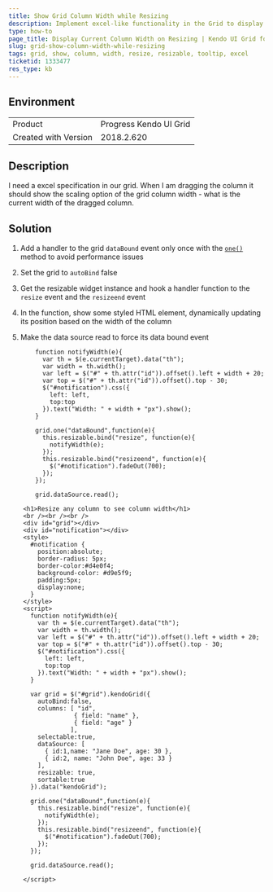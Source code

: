 ```yaml
---
title: Show Grid Column Width while Resizing
description: Implement excel-like functionality in the Grid to display the width of the column while the user is resizing it.
type: how-to
page_title: Display Current Column Width on Resizing | Kendo UI Grid for jQuery
slug: grid-show-column-width-while-resizing
tags: grid, show, column, width, resize, resizable, tooltip, excel
ticketid: 1333477
res_type: kb
---
```


## Environment

<table>
 <tr>
  <td>Product</td>
  <td>Progress Kendo UI Grid</td>
 </tr>
 </tr>
  <tr>
  <td>Created with Version</td>
  <td>2018.2.620</td>
 </tr>
 </tr>
</table>


## Description

I need a excel specification in our grid. When I am dragging the column it should show the scaling option of the grid column width - what is the current width of the dragged column.

## Solution

1. Add a handler to the grid `dataBound` event only once with the [`one()`](/api/javascript/observable/methods/one) method to avoid performance issues
1. Set the grid to `autoBind` false
1. Get the resizable widget instance and hook a handler function to the `resize` event and the `resizeend` event
1. In the function, show some styled HTML element, dynamically updating its position based on the width of the column
1. Make the data source read to force its data bound event 

    ```
        function notifyWidth(e){
          var th = $(e.currentTarget).data("th");
          var width = th.width();
          var left = $("#" + th.attr("id")).offset().left + width + 20;
          var top = $("#" + th.attr("id")).offset().top - 30;
          $("#notification").css({
            left: left,
            top:top
          }).text("Width: " + width + "px").show();
        } 

        grid.one("dataBound",function(e){
          this.resizable.bind("resize", function(e){
            notifyWidth(e);
          });
          this.resizable.bind("resizeend", function(e){
            $("#notification").fadeOut(700);
          });
        });

        grid.dataSource.read();
    ```

```dojo
    <h1>Resize any column to see column width</h1>
    <br /><br /><br />
    <div id="grid"></div>
    <div id="notification"></div>
    <style>
      #notification {
        position:absolute;
        border-radius: 5px;
        border-color:#d4e0f4;
        background-color: #d9e5f9;
        padding:5px;
        display:none;
      }
    </style>
    <script>
      function notifyWidth(e){
        var th = $(e.currentTarget).data("th");
        var width = th.width();
        var left = $("#" + th.attr("id")).offset().left + width + 20;
        var top = $("#" + th.attr("id")).offset().top - 30;
        $("#notification").css({
          left: left,
          top:top
        }).text("Width: " + width + "px").show();
      }

      var grid = $("#grid").kendoGrid({
        autoBind:false,
        columns: [ "id",
                  { field: "name" },
                  { field: "age" }
                 ],
        selectable:true,
        dataSource: [
          { id:1,name: "Jane Doe", age: 30 },
          { id:2, name: "John Doe", age: 33 }
        ],
        resizable: true,
        sortable:true
      }).data("kendoGrid");
      
      grid.one("dataBound",function(e){
        this.resizable.bind("resize", function(e){
          notifyWidth(e);
        });
        this.resizable.bind("resizeend", function(e){
          $("#notification").fadeOut(700);
        });
      });

      grid.dataSource.read();

    </script>
```

